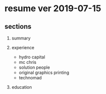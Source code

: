 # resume ver 2019-07-15

## sections

1. summary

2. experience

	- hydro capital
	- mc chris
	- solution people
	- original graphics printing
	- technomad

3. education

